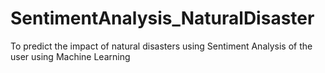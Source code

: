 # SentimentAnalysis_NaturalDisaster
To predict the impact of  natural disasters using Sentiment Analysis of the user using Machine Learning
